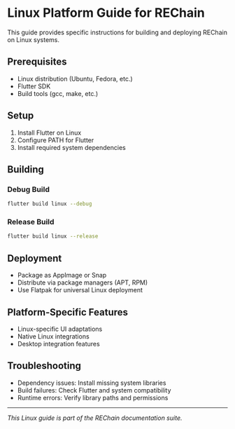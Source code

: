 # Linux Platform Guide for REChain

This guide provides specific instructions for building and deploying REChain on Linux systems.

## Prerequisites

- Linux distribution (Ubuntu, Fedora, etc.)
- Flutter SDK
- Build tools (gcc, make, etc.)

## Setup

1. Install Flutter on Linux
2. Configure PATH for Flutter
3. Install required system dependencies

## Building

### Debug Build
```bash
flutter build linux --debug
```

### Release Build
```bash
flutter build linux --release
```

## Deployment

- Package as AppImage or Snap
- Distribute via package managers (APT, RPM)
- Use Flatpak for universal Linux deployment

## Platform-Specific Features

- Linux-specific UI adaptations
- Native Linux integrations
- Desktop integration features

## Troubleshooting

- Dependency issues: Install missing system libraries
- Build failures: Check Flutter and system compatibility
- Runtime errors: Verify library paths and permissions

---

*This Linux guide is part of the REChain documentation suite.*
